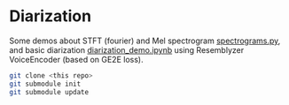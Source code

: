 # Diarization

Some demos about STFT (fourier) and Mel spectrogram [spectrograms.py](spectrograms.py), and
basic diarization [diarization_demo.ipynb](diarization_demo.ipynb) using Resemblyzer VoiceEncoder
(based on GE2E loss).

```bash
git clone <this repo>
git submodule init
git submodule update
```
